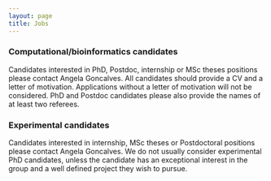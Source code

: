 ```yaml
---
layout: page
title: Jobs
---
```


### Computational/bioinformatics candidates

Candidates interested in PhD, Postdoc, internship or MSc theses positions please contact Angela Goncalves. All candidates should provide a CV and a letter of motivation. Applications without a letter of motivation will not be considered. PhD and Postdoc candidates please also provide the names of at least two referees.</p> 
        
### Experimental candidates

Candidates interested in internship, MSc theses or Postdoctoral positions please contact Angela Goncalves. We do not usually consider experimental PhD candidates, unless the candidate has an exceptional interest in the group and a well defined project they wish to pursue.</p>        
